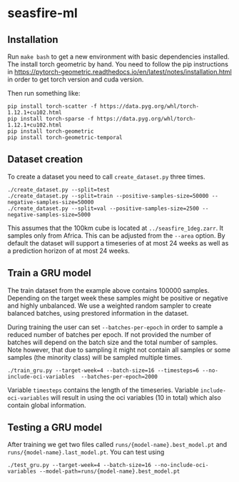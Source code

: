 # seasfire-ml

## Installation 

Run `make bash` to get a new environment with basic dependencies installed. 
The install torch geometric by hand. You need to follow the pip instructions 
in https://pytorch-geometric.readthedocs.io/en/latest/notes/installation.html in 
order to get torch version and cuda version. 

Then run something like:

```
pip install torch-scatter -f https://data.pyg.org/whl/torch-1.12.1+cu102.html
pip install torch-sparse -f https://data.pyg.org/whl/torch-1.12.1+cu102.html
pip install torch-geometric
pip install torch-geometric-temporal
```

## Dataset creation 

To create a dataset you need to call `create_dataset.py` three times. 

```
./create_dataset.py --split=test
./create_dataset.py --split=train --positive-samples-size=50000 --negative-samples-size=50000
./create_dataset.py --split=val --positive-samples-size=2500 --negative-samples-size=5000
```

This assumes that the 100km cube is located at `../seasfire_1deg.zarr`. It samples only from Africa. This 
can be adjusted from the `--area` option. By default the dataset will support a timeseries of at most 24 weeks
as well as a prediction horizon of at most 24 weeks.

## Train a GRU model 

The train dataset from the example above contains 100000 samples. Depending on the target week these samples 
might be positive or negative and highly unbalanced. We use a weighted random sampler to create balanced batches, using 
prestored information in the dataset. 

During training the user can set `--batches-per-epoch` in order to sample a reduced number of batches per epoch. 
If not provided the number of batches will depend on the batch size and the total number of samples. Note however, 
that due to sampling it might not contain all samples or some samples (the minority class) will be sampled multiple 
times.

```
./train_gru.py --target-week=4 --batch-size=16 --timesteps=6 --no-include-oci-variables  --batches-per-epoch=2000
```

Variable `timesteps` contains the length of the timeseries. Variable `include-oci-variables` will result in using 
the oci variables (10 in total) which also contain global information.

## Testing a GRU model 

After training we get two files called `runs/{model-name}.best_model.pt` and `runs/{model-name}.last_model.pt`. You 
can test using 

```
./test_gru.py --target-week=4 --batch-size=16 --no-include-oci-variables --model-path=runs/{model-name}.best_model.pt
```

